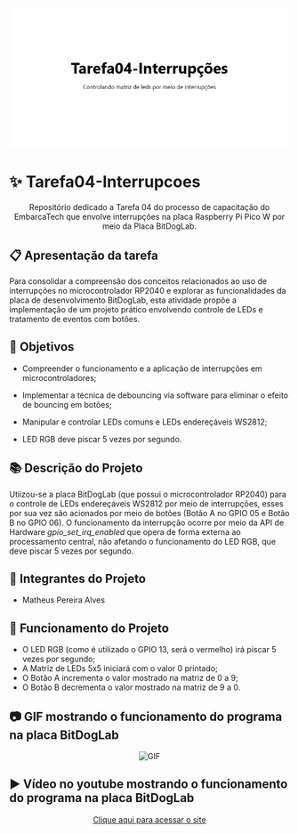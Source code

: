 <h1 align="center">
    <img alt="Banner" title="#Banner" style="object-fit: cover; height:250px;" src=".github/banner.png" />
</h1>

# ✨ Tarefa04-Interrupcoes

<p align="center"> Repositório dedicado a Tarefa 04 do processo de capacitação do EmbarcaTech que envolve interrupções na placa Raspberry Pi Pico W por meio da Placa BitDogLab.</p>

## :clipboard: Apresentação da tarefa

Para consolidar a compreensão dos conceitos relacionados ao uso de interrupções no microcontrolador RP2040 e explorar as funcionalidades da placa de desenvolvimento BitDogLab, esta atividade propõe a implementação de um projeto prático envolvendo controle de LEDs e tratamento de eventos com botões.

## :dart: Objetivos

- Compreender o funcionamento e a aplicação de interrupções em microcontroladores;

- Implementar a técnica de debouncing via software para eliminar o efeito de bouncing em botões;

- Manipular e controlar LEDs comuns e LEDs endereçáveis WS2812;

- LED RGB deve piscar 5 vezes por segundo.

## :books: Descrição do Projeto

Utiizou-se a placa BitDogLab (que possui o microcontrolador RP2040) para o controle de LEDs endereçáveis WS2812 por meio de interrupções, esses por sua vez são acionados por meio de botões (Botão A no GPIO 05 e Botão B no GPIO 06).
O funcionamento da interrupção ocorre por meio da API de Hardware *gpio_set_irq_enabled* que opera de forma externa ao processamento central, não afetando o funcionamento do LED RGB, que deve piscar 5 vezes por segundo.

## :walking: Integrantes do Projeto

- Matheus Pereira Alves

## :bookmark_tabs: Funcionamento do Projeto

- O LED RGB (como é utilizado o GPIO 13, será o vermelho) irá piscar 5 vezes por segundo;
- A Matriz de LEDs 5x5 iniciará com o valor 0 printado;
- O Botão A incrementa o valor mostrado na matriz de 0 a 9;
- O Botão B decrementa o valor mostrado na matriz de 9 a 0.

## :camera: GIF mostrando o funcionamento do programa na placa BitDogLab
<p align="center">
  <img src=".github/GIFdemo.gif" alt="GIF" width="345px" />
</p>

## :arrow_forward: Vídeo no youtube mostrando o funcionamento do programa na placa BitDogLab

<p align="center">
    <a href="https://www.youtube.com/watch?v=iAumEOQ9L48">Clique aqui para acessar o site</a>
</p>



